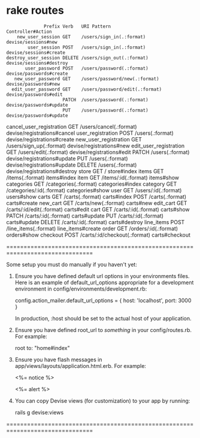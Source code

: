 # rake routes
                  Prefix Verb   URI Pattern                    Controller#Action
        new_user_session GET    /users/sign_in(.:format)       devise/sessions#new
            user_session POST   /users/sign_in(.:format)       devise/sessions#create
    destroy_user_session DELETE /users/sign_out(.:format)      devise/sessions#destroy
           user_password POST   /users/password(.:format)      devise/passwords#create
       new_user_password GET    /users/password/new(.:format)  devise/passwords#new
      edit_user_password GET    /users/password/edit(.:format) devise/passwords#edit
                         PATCH  /users/password(.:format)      devise/passwords#update
                         PUT    /users/password(.:format)      devise/passwords#update
cancel_user_registration GET    /users/cancel(.:format)        devise/registrations#cancel
       user_registration POST   /users(.:format)               devise/registrations#create
   new_user_registration GET    /users/sign_up(.:format)       devise/registrations#new
  edit_user_registration GET    /users/edit(.:format)          devise/registrations#edit
                         PATCH  /users(.:format)               devise/registrations#update
                         PUT    /users(.:format)               devise/registrations#update
                         DELETE /users(.:format)               devise/registrations#destroy
                   store GET    /                              store#index
                   items GET    /items(.:format)               items#index
                    item GET    /items/:id(.:format)           items#show
              categories GET    /categories(.:format)          categories#index
                category GET    /categories/:id(.:format)      categories#show
                    user GET    /users/:id(.:format)           users#show
                   carts GET    /carts(.:format)               carts#index
                         POST   /carts(.:format)               carts#create
                new_cart GET    /carts/new(.:format)           carts#new
               edit_cart GET    /carts/:id/edit(.:format)      carts#edit
                    cart GET    /carts/:id(.:format)           carts#show
                         PATCH  /carts/:id(.:format)           carts#update
                         PUT    /carts/:id(.:format)           carts#update
                         DELETE /carts/:id(.:format)           carts#destroy
              line_items POST   /line_items(.:format)          line_items#create
                   order GET    /orders/:id(.:format)          orders#show
                checkout POST   /carts/:id/checkout(.:format)  carts#checkout

===============================================================================

Some setup you must do manually if you haven't yet:

  1. Ensure you have defined default url options in your environments files. Here
     is an example of default_url_options appropriate for a development environment
     in config/environments/development.rb:

       config.action_mailer.default_url_options = { host: 'localhost', port: 3000 }

     In production, :host should be set to the actual host of your application.

  2. Ensure you have defined root_url to *something* in your config/routes.rb.
     For example:

       root to: "home#index"

  3. Ensure you have flash messages in app/views/layouts/application.html.erb.
     For example:

       <p class="notice"><%= notice %></p>
       <p class="alert"><%= alert %></p>

  4. You can copy Devise views (for customization) to your app by running:

       rails g devise:views

===============================================================================
